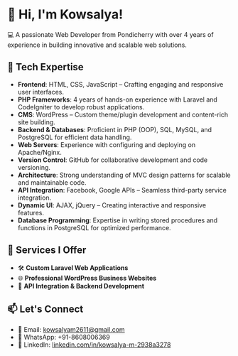 # 👋 Hi, I'm Kowsalya!

💻 A passionate Web Developer from Pondicherry with over 4 years of experience in building innovative and scalable web solutions.


## 🔧 Tech Expertise

- **Frontend**: HTML, CSS, JavaScript – Crafting engaging and responsive user interfaces.
- **PHP Frameworks**: 4 years of hands-on experience with Laravel and CodeIgniter to develop robust applications.
- **CMS**: WordPress – Custom theme/plugin development and content-rich site building.
- **Backend & Databases**: Proficient in PHP (OOP), SQL, MySQL, and PostgreSQL for efficient data handling.
- **Web Servers**: Experience with configuring and deploying on Apache/Nginx.
- **Version Control**: GitHub for collaborative development and code versioning.
- **Architecture**: Strong understanding of MVC design patterns for scalable and maintainable code.
- **API Integration**: Facebook, Google APIs – Seamless third-party service integration.
- **Dynamic UI**: AJAX, jQuery – Creating interactive and responsive features.
- **Database Programming**: Expertise in writing stored procedures and functions in PostgreSQL for optimized performance.


## 🚀 Services I Offer

- 🛠 **Custom Laravel Web Applications**
- 🌐 **Professional WordPress Business Websites**
- 📱 **API Integration & Backend Development**

## 📫 Let's Connect

- 📧 Email: [kowsalyam2611@gmail.com](mailto:kowsalyam2611@gmail.com)  
- 📱 WhatsApp: +91-8608006369  
- 💼 LinkedIn: [linkedin.com/in/kowsalya-m-2938a3278](https://www.linkedin.com/in/kowsalya-m-2938a3278)

